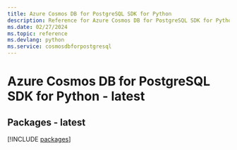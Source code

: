 ```yaml
---
title: Azure Cosmos DB for PostgreSQL SDK for Python
description: Reference for Azure Cosmos DB for PostgreSQL SDK for Python
ms.date: 02/27/2024
ms.topic: reference
ms.devlang: python
ms.service: cosmosdbforpostgresql
---
```

# Azure Cosmos DB for PostgreSQL SDK for Python - latest
## Packages - latest
[!INCLUDE [packages](cosmos-db-for-postgresql-index.md)]